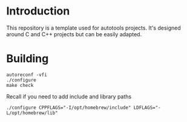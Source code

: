 # Introduction

This repository is a template used for autotools projects. It's designed around C and C++ projects but can be easily adapted. 

# Building

```
autoreconf -vfi
./configure
make check
```

Recall if you need to add include and library paths

```
./configure CPPFLAGS="-I/opt/homebrew/include" LDFLAGS="-L/opt/homebrew/lib"
```
